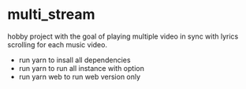 # multi_stream
hobby project with the goal of playing multiple video in sync with lyrics scrolling for each music video.


- run yarn to insall all dependencies
- run yarn to run all instance with option
- run yarn web to run web version only
